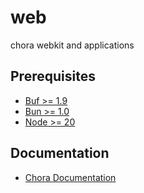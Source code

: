 # web

chora webkit and applications

## Prerequisites

- [Buf >= 1.9](https://docs.buf.build/installation)
- [Bun >= 1.0](https://bun.sh/)
- [Node >= 20](https://nodejs.org/en/download/package-manager)

## Documentation

- [Chora Documentation](https://docs.chora.io)
